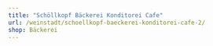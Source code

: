 ```yaml
---
title: "Schöllkopf Bäckerei Konditorei Cafe"
url: /weinstadt/schoellkopf-baeckerei-konditorei-cafe-2/
shop: Bäckerei
---
```

